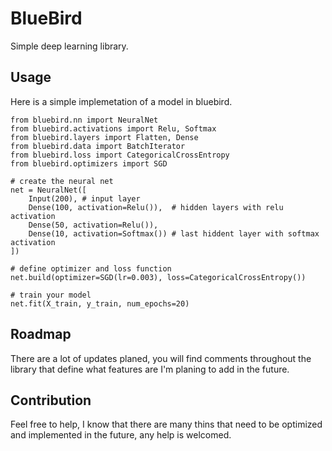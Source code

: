 # BlueBird

Simple deep learning library. 

## Usage

Here is a simple implemetation of a model in bluebird.

```
from bluebird.nn import NeuralNet
from bluebird.activations import Relu, Softmax
from bluebird.layers import Flatten, Dense
from bluebird.data import BatchIterator
from bluebird.loss import CategoricalCrossEntropy
from bluebird.optimizers import SGD

# create the neural net
net = NeuralNet([
    Input(200), # input layer
    Dense(100, activation=Relu()),  # hidden layers with relu activation
    Dense(50, activation=Relu()),
    Dense(10, activation=Softmax()) # last hiddent layer with softmax activation
])

# define optimizer and loss function
net.build(optimizer=SGD(lr=0.003), loss=CategoricalCrossEntropy())

# train your model
net.fit(X_train, y_train, num_epochs=20)
```

## Roadmap

There are a lot of updates planed, you will find comments throughout the library that define what features are I'm planing to add in the future.

## Contribution

Feel free to help, I know that there are many thins that need to be optimized and implemented in the future, any help is welcomed.